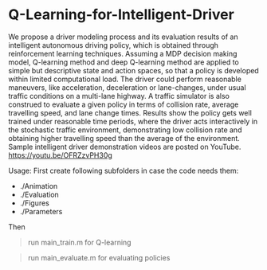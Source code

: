 # Q-Learning-for-Intelligent-Driver
We propose a driver modeling process and its evaluation results of an intelligent autonomous driving policy, which is obtained through reinforcement learning techniques. 
Assuming a MDP decision making model, Q-learning method and deep Q-learning method are applied to simple but descriptive state and action spaces, so that a policy is developed within limited computational load. 
The driver could perform reasonable maneuvers, like acceleration, deceleration or lane-changes, under usual traffic conditions on a multi-lane highway.
A traffic simulator is also construed to evaluate a given policy in terms of collision rate, average travelling speed, and lane change times. Results show the policy gets well trained under 
reasonable time periods, where the driver acts interactively in the stochastic traffic environment, demonstrating low collision rate and obtaining higher travelling speed than the average of the environment. 
Sample intelligent driver demonstration videos are posted on YouTube.
https://youtu.be/OFRZzvPH30g

Usage: 
First create following subfolders in case the code needs them:
- ./Animation
- ./Evaluation
- ./Figures
- ./Parameters

Then
> run main_train.m for Q-learning

> run main_evaluate.m for evaluating policies
